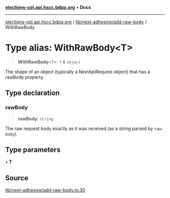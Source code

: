[**elections-cpl.api.hscc.bdpa.org**](../../../../README.md) • **Docs**

***

[elections-cpl.api.hscc.bdpa.org](../../../../README.md) / [lib/next-adhesive/add-raw-body](../README.md) / WithRawBody

# Type alias: WithRawBody\<T\>

> **WithRawBody**\<`T`\>: `T` & `object`

The shape of an object (typically a NextApiRequest object) that has a rawBody
property.

## Type declaration

### rawBody

> **rawBody**: `string`

The raw request body exactly as it was received (as a string parsed by
`raw-body`).

## Type parameters

• **T**

## Source

[lib/next-adhesive/add-raw-body.ts:30](https://github.com/nhscc/elections_cpl.api.hscc.bdpa.org/blob/46ed5b306a3fd199be2bd28706c3da03542c6da3/lib/next-adhesive/add-raw-body.ts#L30)
